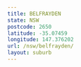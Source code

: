 ```yaml
---
title: BELFRAYDEN
state: NSW
postcode: 2650
latitude: -35.07459
longitude: 147.376202
url: /nsw/belfrayden/
layout: suburb
---
```

